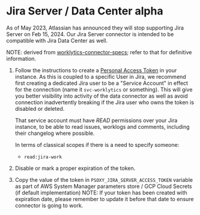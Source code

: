# Jira Server / Data Center **alpha**

As of May 2023, Atlassian has announced they will stop supporting Jira Server on Feb 15, 2024. Our
Jira Server connector is intended to be compatible with Jira Data Center as well.

NOTE: derived from [worklytics-connector-specs](../../infra/modules/worklytics-connector-specs/main.tf); refer to that for definitive information.

1. Follow the instructions to create a [Personal Access Token](https://confluence.atlassian.com/enterprise/using-personal-access-tokens-1026032365.html) in your instance.
   As this is coupled to a specific User in Jira, we recommend first creating a dedicated Jira user
   to be a "Service Account" in effect for the connection (name it `svc-worklytics` or something).
   This will give you better visibility into activity of the data connector as well as avoid
   connection inadvertently breaking if the Jira user who owns the token is disabled or deleted.

   That service account must have *READ* permissions over your Jira instance, to be able to read issues, worklogs and comments,
   including their changelog where possible.

   In terms of classical scopes if there is a need to specify someone:
     - `read:jira-work`
2. Disable or mark a proper expiration of the token.
3. Copy the value of the token in `PSOXY_JIRA_SERVER_ACCESS_TOKEN` variable as part of AWS System
   Manager parameters store / GCP Cloud Secrets (if default implementation)
   NOTE: If your token has been created with expiration date, please remember to update it before
   that date to ensure connector is going to work.